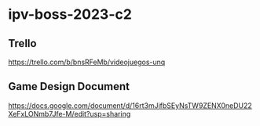 # ipv-boss-2023-c2

## Trello
https://trello.com/b/bnsRFeMb/videojuegos-unq

## Game Design Document
https://docs.google.com/document/d/16rt3mJjfbSEyNsTW9ZENX0neDU22XeFxLONmb7Jfe-M/edit?usp=sharing
